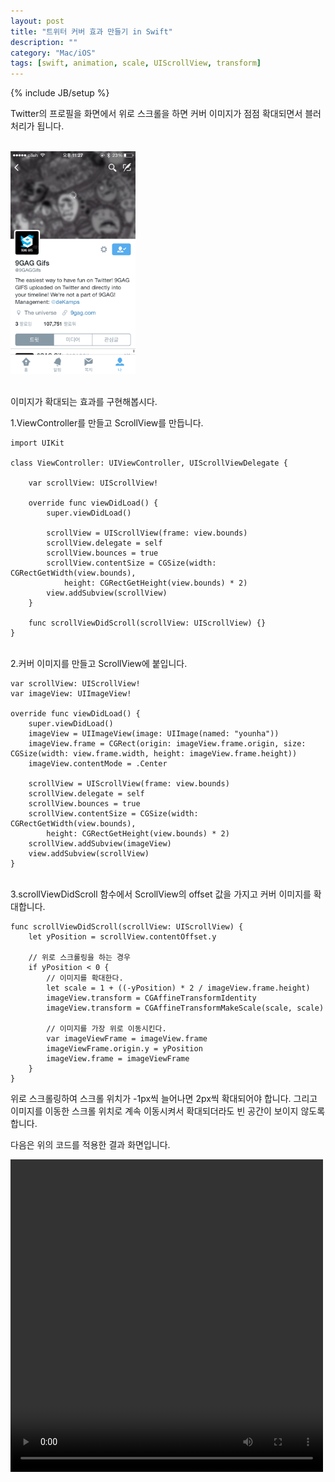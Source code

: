 ```yaml
---
layout: post
title: "트위터 커버 효과 만들기 in Swift"
description: ""
category: "Mac/iOS"
tags: [swift, animation, scale, UIScrollView, transform]
---
```

{% include JB/setup %}

Twitter의 프로필을 화면에서 위로 스크롤을 하면 커버 이미지가 점점 확대되면서 블러처리가 됩니다. 

<br/><img src="/../../../../image/2015/twitterCover.png" alt="" style="width: 200px;"/><br/><br/>

이미지가 확대되는 효과를 구현해봅시다.

1.ViewController를 만들고 ScrollView를 만듭니다.

	import UIKit

	class ViewController: UIViewController, UIScrollViewDelegate {

	    var scrollView: UIScrollView!

	    override func viewDidLoad() {
            super.viewDidLoad()

            scrollView = UIScrollView(frame: view.bounds)
            scrollView.delegate = self
            scrollView.bounces = true
            scrollView.contentSize = CGSize(width: CGRectGetWidth(view.bounds),
                height: CGRectGetHeight(view.bounds) * 2)
	        view.addSubview(scrollView)
        }

        func scrollViewDidScroll(scrollView: UIScrollView) {}
	}

<br/>2.커버 이미지를 만들고 ScrollView에 붙입니다.
	
	var scrollView: UIScrollView!
	var imageView: UIImageView!

	override func viewDidLoad() {
	    super.viewDidLoad()
	    imageView = UIImageView(image: UIImage(named: "younha"))
	    imageView.frame = CGRect(origin: imageView.frame.origin, size: CGSize(width: view.frame.width, height: imageView.frame.height))
	    imageView.contentMode = .Center

	    scrollView = UIScrollView(frame: view.bounds)
	    scrollView.delegate = self
	    scrollView.bounces = true
	    scrollView.contentSize = CGSize(width: CGRectGetWidth(view.bounds),
	        height: CGRectGetHeight(view.bounds) * 2)
	    scrollView.addSubview(imageView)
	    view.addSubview(scrollView)
	}

<br/>3.scrollViewDidScroll 함수에서 ScrollView의 offset 값을 가지고 커버 이미지를 확대합니다.

	func scrollViewDidScroll(scrollView: UIScrollView) {
	    let yPosition = scrollView.contentOffset.y

	    // 위로 스크롤링을 하는 경우
	    if yPosition < 0 {
	    	// 이미지를 확대한다.
	        let scale = 1 + ((-yPosition) * 2 / imageView.frame.height)
	        imageView.transform = CGAffineTransformIdentity
	        imageView.transform = CGAffineTransformMakeScale(scale, scale)

	        // 이미지를 가장 위로 이동시킨다.
	        var imageViewFrame = imageView.frame
	        imageViewFrame.origin.y = yPosition
	        imageView.frame = imageViewFrame
	    }
	}

위로 스크롤링하여 스크롤 위치가 -1px씩 늘어나면 2px씩 확대되어야 합니다. 그리고 이미지를 이동한 스크롤 위치로 계속 이동시켜서 확대되더라도 빈 공간이 보이지 않도록 합니다.

다음은 위의 코드를 적용한 결과 화면입니다.

<video width="500" height="500" controls>
  <source src="/../../../../image/2015/twitterCoverAnimation.mp4" type="video/mp4">
</video>